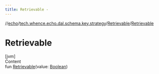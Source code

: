 ```yaml
---
title: Retrievable -
---
```

//[echo](../../index.md)/[tech.whence.echo.dal.schema.key.strategy](../index.md)/[Retrievable](index.md)/[Retrievable](-retrievable.md)



# Retrievable  
[jvm]  
Content  
fun [Retrievable](-retrievable.md)(value: [Boolean](https://kotlinlang.org/api/latest/jvm/stdlib/kotlin/-boolean/index.html))  



